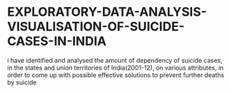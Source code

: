 # EXPLORATORY-DATA-ANALYSIS-VISUALISATION-OF-SUICIDE-CASES-IN-INDIA

i have identified and analysed the amount of dependency of suicide cases, in 
the states and union territories of India(2001-12), on various attributes, in order 
to come up with possible effective solutions to prevent further deaths by 
suicide

